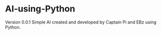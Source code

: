 # AI-using-Python
Version 0.0.1
Simple AI created and developed by Captain Pi and EBz using Python.
